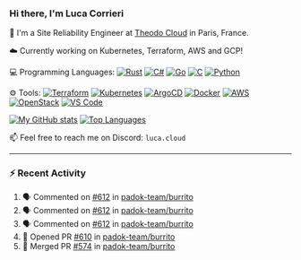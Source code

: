 ### Hi there, I'm Luca Corrieri

👋 I'm a Site Reliability Engineer at [Theodo Cloud](https://cloud.theodo.com/) in Paris, France.

☁️ Currently working on Kubernetes, Terraform, AWS and GCP!

💻 Programming Languages:
[![Rust](https://img.shields.io/badge/Rust-c14566?style=flat-square&logo=rust&logoColor=white)](#)
[![C#](https://img.shields.io/badge/C%23-1e9e25.svg?style=flat-square&logo=c%20sharp&logoColor=white)](#)
[![Go](https://img.shields.io/badge/Go-007d9c?style=flat-square&logo=go&logoColor=white)](#)
[![C](https://img.shields.io/badge/C-2570ae.svg?style=flat-square&logo=c&logoColor=white)](#)
[![Python](https://img.shields.io/badge/Python-3b78a7.svg?style=flat-square&logo=python&logoColor=white)](#)

⚙️ Tools:
[![Terraform](https://img.shields.io/badge/Terraform-7B42BC?style=flat-square&logo=terraform&logoColor=white)](#)
[![Kubernetes](https://img.shields.io/badge/Kubernetes-326CE5?style=flat-square&logo=kubernetes&logoColor=white)](#)
[![ArgoCD](https://img.shields.io/badge/ArgoCD-009485?style=flat-square&logo=argo&logoColor=white)](#)
[![Docker](https://img.shields.io/badge/Docker-2496ED?style=flat-square&logo=docker&logoColor=white)](#)
[![AWS](https://img.shields.io/badge/AWS-232F3E?style=flat-square&logo=amazonaws&logoColor=white)](#)
[![OpenStack](https://img.shields.io/badge/OpenStack-ED1944?style=flat-square&logo=openstack&logoColor=white)](#)
[![VS Code](https://img.shields.io/badge/VS%20Code-007ACC?style=flat-square&logo=visualstudiocode&logoColor=white)](#)

[![My GitHub stats](https://github-readme-stats.vercel.app/api?username=corrieriluca&hide_rank=true&count_private=true&include_all_commits=true&show_icons=true&theme=github_dark)](#)
[![Top Languages](https://github-readme-stats.vercel.app/api/top-langs/?username=corrieriluca&layout=compact&theme=github_dark)](#)

📫 Feel free to reach me on Discord: `luca.cloud`

---

### :zap: Recent Activity

<!--START_SECTION:activity-->
1. 🗣 Commented on [#612](https://github.com/padok-team/burrito/issues/612#issuecomment-2921982177) in [padok-team/burrito](https://github.com/padok-team/burrito)
2. 🗣 Commented on [#612](https://github.com/padok-team/burrito/issues/612#issuecomment-2921585767) in [padok-team/burrito](https://github.com/padok-team/burrito)
3. 🗣 Commented on [#612](https://github.com/padok-team/burrito/issues/612#issuecomment-2921505353) in [padok-team/burrito](https://github.com/padok-team/burrito)
4. 💪 Opened PR [#610](https://github.com/padok-team/burrito/pull/610) in [padok-team/burrito](https://github.com/padok-team/burrito)
5. 🎉 Merged PR [#574](https://github.com/padok-team/burrito/pull/574) in [padok-team/burrito](https://github.com/padok-team/burrito)
<!--END_SECTION:activity-->
